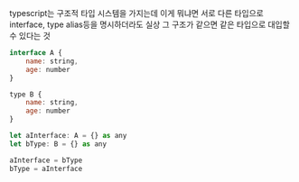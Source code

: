 
typescript는 구조적 타입 시스템을 가지는데 이게 뭐냐면
서로 다른 타입으로 interface, type alias등을 명시하더라도 실상 그 구조가 같으면 같은 타입으로 대입할 수 있다는 것

``` js
interface A {
	name: string,
	age: number
}

type B {
	name: string,
	age: number
}

let aInterface: A = {} as any
let bType: B = {} as any

aInterface = bType
bType = aInterface
```

